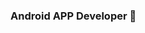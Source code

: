 ### Android APP Developer 👋

<!--![hyunji1203's GitHub stats](https://github-readme-stats.vercel.app/api?username=hyunji1203&theme=dark&show_icons=true)-->

<!--
**hyunji1203/hyunji1203** is a ✨ _special_ ✨ repository because its `README.md` (this file) appears on your GitHub profile.

Here are some ideas to get you started:

- 🔭 I’m currently working on ...
- 🌱 I’m currently learning ...
- 👯 I’m looking to collaborate on ...
- 🤔 I’m looking for help with ...
- 💬 Ask me about ...
- 📫 How to reach me: ...
- 😄 Pronouns: ...
- ⚡ Fun fact: ...
-->
